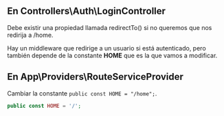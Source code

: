 ## En Controllers\Auth\LoginController
Debe existir una propiedad llamada redirectTo() si no queremos que nos redirija a /home.

Hay un middleware que redirige a un usuario si está autenticado, pero también depende de la constante **HOME** que es la que vamos a modificar.

## En App\Providers\RouteServiceProvider
Cambiar la constante `public const HOME = "/home";`.
```php
public const HOME = '/';
```
